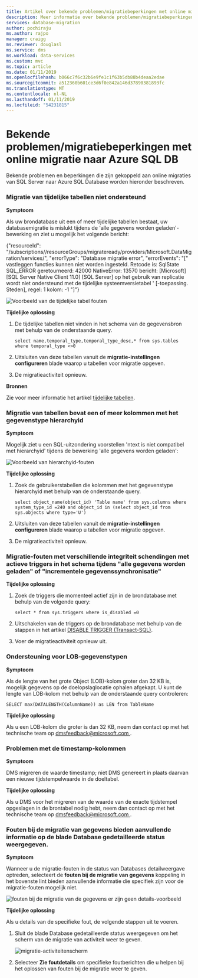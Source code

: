 ```yaml
---
title: Artikel over bekende problemen/migratiebeperkingen met online migratie naar Azure SQL Database | Microsoft Docs
description: Meer informatie over bekende problemen/migratiebeperkingen met online migratie naar Azure SQL Database.
services: database-migration
author: pochiraju
ms.author: rajpo
manager: craigg
ms.reviewer: douglasl
ms.service: dms
ms.workload: data-services
ms.custom: mvc
ms.topic: article
ms.date: 01/11/2019
ms.openlocfilehash: b066c7f6c32b6e9fe1c1f63b5db88b4deaa2edae
ms.sourcegitcommit: a512360b601ce3d6f0e842a146d37890381893fc
ms.translationtype: MT
ms.contentlocale: nl-NL
ms.lasthandoff: 01/11/2019
ms.locfileid: "54231815"
---
```

# <a name="known-issuesmigration-limitations-with-online-migrations-to-azure-sql-db"></a>Bekende problemen/migratiebeperkingen met online migratie naar Azure SQL DB

Bekende problemen en beperkingen die zijn gekoppeld aan online migraties van SQL Server naar Azure SQL Database worden hieronder beschreven.

### <a name="migration-of-temporal-tables-not-supported"></a>Migratie van tijdelijke tabellen niet ondersteund

**Symptoom**

Als uw brondatabase uit een of meer tijdelijke tabellen bestaat, uw databasemigratie is mislukt tijdens de 'alle gegevens worden geladen'-bewerking en ziet u mogelijk het volgende bericht:

{"resourceId": "/subscriptions/<subscription id>/resourceGroups/migrateready/providers/Microsoft.DataMigration/services/<DMS Service name>", "errorType": "Database migratie error", "errorEvents": "[" vastleggen functies kunnen niet worden ingesteld. Retcode is: SqlState SQL_ERROR geretourneerd: 42000 NativeError: 13570 bericht: [Microsoft] [SQL Server Native Client 11.0] [SQL Server] op het gebruik van replicatie wordt niet ondersteund met de tijdelijke systeemversietabel ' [-toepassing. Steden], regel: 1 kolom: -1 "]"}
 
 ![Voorbeeld van de tijdelijke tabel fouten](media/known-issues-azure-sql-online/dms-temporal-tables-errors.png)

**Tijdelijke oplossing**

1. De tijdelijke tabellen niet vinden in het schema van de gegevensbron met behulp van de onderstaande query.
     ``` 
     select name,temporal_type,temporal_type_desc,* from sys.tables where temporal_type <>0
     ```
2. Uitsluiten van deze tabellen vanuit de **migratie-instellingen configureren** blade waarop u tabellen voor migratie opgeven.

3. De migratieactiviteit opnieuw.

**Bronnen**

Zie voor meer informatie het artikel [tijdelijke tabellen](https://docs.microsoft.com/sql/relational-databases/tables/temporal-tables?view=sql-server-2017).
 
### <a name="migration-of-tables-includes-one-or-more-columns-with-the-hierarchyid-data-type"></a>Migratie van tabellen bevat een of meer kolommen met het gegevenstype hierarchyid

**Symptoom**

Mogelijk ziet u een SQL-uitzondering voorstellen 'ntext is niet compatibel met hierarchyid' tijdens de bewerking 'alle gegevens worden geladen':
     
![Voorbeeld van hierarchyid-fouten](media/known-issues-azure-sql-online/dms-hierarchyid-errors.png)

**Tijdelijke oplossing**

1. Zoek de gebruikerstabellen die kolommen met het gegevenstype hierarchyid met behulp van de onderstaande query.

      ``` 
      select object_name(object_id) 'Table name' from sys.columns where system_type_id =240 and object_id in (select object_id from sys.objects where type='U')
      ``` 

 2. Uitsluiten van deze tabellen vanuit de **migratie-instellingen configureren** blade waarop u tabellen voor migratie opgeven.

 3. De migratieactiviteit opnieuw.

### <a name="migration-failures-with-various-integrity-violations-with-active-triggers-in-the-schema-during-full-data-load-or-incremental-data-sync"></a>Migratie-fouten met verschillende integriteit schendingen met actieve triggers in het schema tijdens "alle gegevens worden geladen" of "incrementele gegevenssynchronisatie"

**Tijdelijke oplossing**
1. Zoek de triggers die momenteel actief zijn in de brondatabase met behulp van de volgende query:
     ```
     select * from sys.triggers where is_disabled =0
     ```
2. Uitschakelen van de triggers op de brondatabase met behulp van de stappen in het artikel [DISABLE TRIGGER (Transact-SQL)](https://docs.microsoft.com/sql/t-sql/statements/disable-trigger-transact-sql?view=sql-server-2017).

3. Voer de migratieactiviteit opnieuw uit.

### <a name="support-for-lob-data-types"></a>Ondersteuning voor LOB-gegevenstypen

**Symptoom**

Als de lengte van het grote Object (LOB)-kolom groter dan 32 KB is, mogelijk gegevens op de doelopslaglocatie ophalen afgekapt. U kunt de lengte van LOB-kolom met behulp van de onderstaande query controleren: 

``` 
SELECT max(DATALENGTH(ColumnName)) as LEN from TableName
```

**Tijdelijke oplossing**

Als u een LOB-kolom die groter is dan 32 KB, neem dan contact op met het technische team op [ dmsfeedback@microsoft.com ](mailto:dmsfeedback@microsoft.com).

### <a name="issues-with-timestamp-columns"></a>Problemen met de timestamp-kolommen

**Symptoom**

DMS migreren de waarde timestamp; niet DMS genereert in plaats daarvan een nieuwe tijdstempelwaarde in de doeltabel.

**Tijdelijke oplossing**

Als u DMS voor het migreren van de waarde van de exacte tijdstempel opgeslagen in de brontabel nodig hebt, neem dan contact op met het technische team op [ dmsfeedback@microsoft.com ](mailto:dmsfeedback@microsoft.com).

### <a name="data-migration-errors-do-not-provide-additional-details-on-the-database-detailed-status-blade"></a>Fouten bij de migratie van gegevens bieden aanvullende informatie op de blade Database gedetailleerde status weergegeven.

**Symptoom**

Wanneer u de migratie-fouten in de status van Databases detailweergave optreden, selecteert de **fouten bij de migratie van gegevens** koppeling in het bovenste lint bieden aanvullende informatie die specifiek zijn voor de migratie-fouten mogelijk niet.

![fouten bij de migratie van de gegevens er zijn geen details-voorbeeld](media/known-issues-azure-sql-online/dms-data-migration-errors-no-details.png)

**Tijdelijke oplossing**

Als u details van de specifieke fout, de volgende stappen uit te voeren.

1. Sluit de blade Database gedetailleerde status weergegeven om het scherm van de migratie van activiteit weer te geven.

     ![migratie-activiteitenscherm](media/known-issues-azure-sql-online/dms-migration-activity-screen.png)

2. Selecteer **Zie foutdetails** om specifieke foutberichten die u helpen bij het oplossen van fouten bij de migratie weer te geven.
